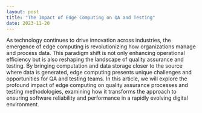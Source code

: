```yaml
---
layout: post
title: "The Impact of Edge Computing on QA and Testing"
date: 2023-11-20
---
```


As technology continues to drive innovation across industries, the emergence of edge computing is revolutionizing how organizations manage and process data. This paradigm shift is not only enhancing operational efficiency but is also reshaping the landscape of quality assurance and testing. By bringing computation and data storage closer to the source where data is generated, edge computing presents unique challenges and opportunities for QA and testing teams. In this article, we will explore the profound impact of edge computing on quality assurance processes and testing methodologies, examining how it transforms the approach to ensuring software reliability and performance in a rapidly evolving digital environment.
